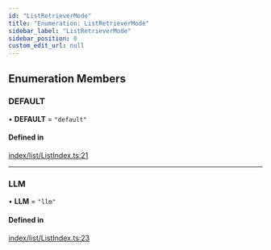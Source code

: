 ```yaml
---
id: "ListRetrieverMode"
title: "Enumeration: ListRetrieverMode"
sidebar_label: "ListRetrieverMode"
sidebar_position: 0
custom_edit_url: null
---
```


## Enumeration Members

### DEFAULT

• **DEFAULT** = ``"default"``

#### Defined in

[index/list/ListIndex.ts:21](https://github.com/run-llama/LlamaIndexTS/blob/b6b2598/packages/core/src/index/list/ListIndex.ts#L21)

___

### LLM

• **LLM** = ``"llm"``

#### Defined in

[index/list/ListIndex.ts:23](https://github.com/run-llama/LlamaIndexTS/blob/b6b2598/packages/core/src/index/list/ListIndex.ts#L23)
